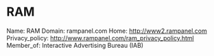 
# RAM

Name: RAM
Domain: rampanel.com
Home: http://www2.rampanel.com
Privacy_policy: http://www.rampanel.com/ram_privacy_policy.html
Member_of: Interactive Advertising Bureau (IAB)
